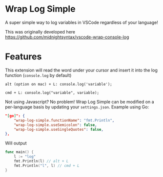# Wrap Log Simple

A super simple way to log variables in VSCode regardless of your language!

This was originally developed here https://github.com/midnightsyntax/vscode-wrap-console-log

# Features

This extension will read the word under your cursor and insert it into the log function (`console.log` by default)

```
alt (option on mac) + L: console.log('variable');

cmd + L: console.log("variable", variable);
```

Not using Javascript? No problem! Wrap Log Simple can be modified on a per-language basis by updating your `settings.json`.
Example using Go:

```json
"[go]": {
    "wrap-log-simple.functionName": "fmt.Println",
    "wrap-log-simple.useSemicolon": false,
    "wrap-log-simple.useSingleQuotes": false,
},
```

Will output

```go
func main() {
    l := "log"
    fmt.Println(l) // alt + L
    fmt.Println("l", l) // cmd + L
}
```
